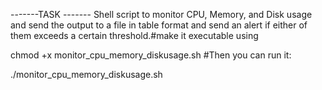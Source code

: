 -------TASK -------
Shell script to monitor CPU, Memory, and Disk usage and send the output to a file in table format and send an alert if either of them exceeds a certain threshold.#make it executable using 


chmod +x monitor_cpu_memory_diskusage.sh
#Then you can run it:

./monitor_cpu_memory_diskusage.sh
